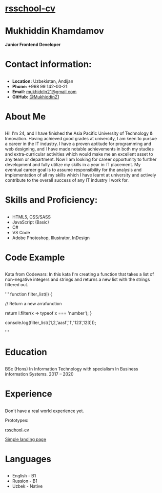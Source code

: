 
# [rsschool-cv](https://hexlet.io) <h2>

# **Mukhiddin Khamdamov**
**Junior Frontend Developer** <h1>

# Contact information:<h2>

- **Location:** Uzbekistan, Andijan
- **Phone:** +998 99 142-00-21
- **Email:** mukhiddin21@gmail.com
- **GitHub:** [@Mukhiddin21](https://github.com/Mukhiddin21/rsschool-cv/tree/gh-pages)

# About Me<h2>

 Hi! I'm 24, and I have finished the Asia Pacific University of Technology & Innovation. Having 
achieved good grades at univercity, I am keen to pursue a career in the IT industry. I have a 
proven aptitude for programming and web designing, and I have made notable achievements in 
both my studies and extra-curricular activities which would make me an excellent asset to any team 
or department. Now I am looking for career opportunity to further development and fully utilize 
my skills in a year in IT placement.
My eventual career goal is to assume responsibility for the analysis and implementation of all my 
skills which I have learnt at university and actively contribute to the overall success of any IT 
industry I work for.

# Skills and Proficiency: <h2>

- HTML5, CSS/SASS
- JavaScript (Basic)
- C#
- VS Code
- Adobe Photoshop, Illustrator, InDesign

# Code Example <h2>

Kata from Codewars: In this kata I'm creating a function that takes a list of non-negative integers and strings and returns a new list with the strings filtered out.

'''
function filter_list(l) {

  // Return a new arrafunction

  return l.filter(x => typeof x === 'number');
}

console.log(filter_list([1,2,'aasf','1','123',123]));

'''

# Education <h2>

BSc (Hons) In Information Technology with specialism In Business information Systems.
2017 – 2020

# Experience <h2>

Don't have a real world experience yet.

Prototypes:

[rsschool-cv](https://hexlet.io)

[Simple landing page](https://mukhiddin21.github.io/pennovate/)
# Languages <h2>

- English - B1 
- Russion - B1 
- Uzbek - Native


